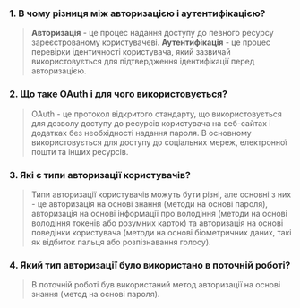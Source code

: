 ### 1. В чому різниця між авторизацією і аутентифікацією?
>    **Авторизація** - це процес надання доступу до певного ресурсу зареєстрованому користувачеві. **Аутентифікація** - це процес перевірки ідентичності користувача, який зазвичай використовується для підтвердження ідентифікації перед авторизацією.

### 2. Що таке OAuth і для чого використовується?
>   OAuth - це протокол відкритого стандарту, що використовується для дозволу доступу до ресурсів користувача на веб-сайтах і додатках без необхідності надання пароля. В основному використовується для доступу до соціальних мереж, електронної пошти та інших ресурсів.

### 3. Які є типи авторизації користувачів?
>    Типи авторизації користувачів можуть бути різні, але основні з них - це авторизація на основі знання (методи на основі пароля), авторизація на основі інформації про володіння (методи на основі володіння токенів або розумних карток) та авторизація на основі поведінки користувача (методи на основі біометричних даних, такі як відбиток пальця або розпізнавання голосу).


### 4. Який тип авторизації було використано в поточній роботі?
>   В поточній роботі був використаний метод авторизації на основі знання (метод на основі пароля).
